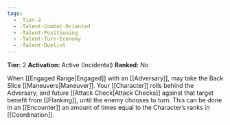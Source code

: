 ```yaml
---
tags:
  - _Tier-2
  - -Talent-Combat-Oriented
  - -Talent-Positioning
  - -Talent-Turn-Economy
  - -Talent-Duelist
---
```

**Tier:** 2
**Activation:** Active (Incidental)
**Ranked:** No

When [[Engaged Range|Engaged]] with an [[Adversary]], may take the Back Slice [[Maneuvers|Maneuver]]. Your [[Character]] rolls behind the Adversary, and future [[Attack Check|Attack Checks]] against that target benefit from [[Flanking]], until the enemy chooses to turn. This can be done in an [[Encounter]] an amount of times equal to the Character’s ranks in [[Coordination]].